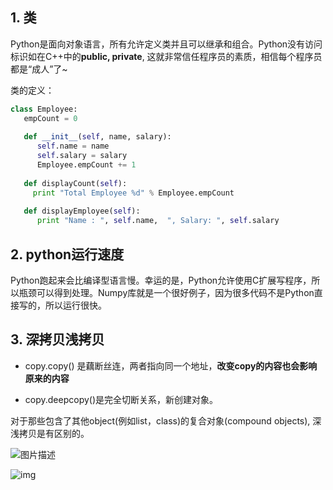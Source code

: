 ## 1. 类

Python是面向对象语言，所有允许定义类并且可以继承和组合。Python没有访问标识如在C++中的**public, private**, 这就非常信任程序员的素质，相信每个程序员都是“成人”了~

类的定义：

```python
class Employee:
   empCount = 0
 
   def __init__(self, name, salary):
      self.name = name
      self.salary = salary
      Employee.empCount += 1
   
   def displayCount(self):
     print "Total Employee %d" % Employee.empCount
 
   def displayEmployee(self):
      print "Name : ", self.name,  ", Salary: ", self.salary

```

## 2. python运行速度

 Python跑起来会比编译型语言慢。幸运的是，Python允许使用C扩展写程序，所以瓶颈可以得到处理。Numpy库就是一个很好例子，因为很多代码不是Python直接写的，所以运行很快。



## 3. 深拷贝浅拷贝

- copy.copy() 是藕断丝连，两者指向同一个地址，**改变copy的内容也会影响原来的内容**

- copy.deepcopy()是完全切断关系，新创建对象。

对于那些包含了其他object(例如list，class)的复合对象(compound objects), 深浅拷贝是有区别的。

![图片描述](https://segmentfault.com/img/bVbrl56?w=310&h=227)





![img](https://pic2.zhimg.com/80/02090688c635f7168994ea351f66a2f4_1440w.jpg?source=1940ef5c)



